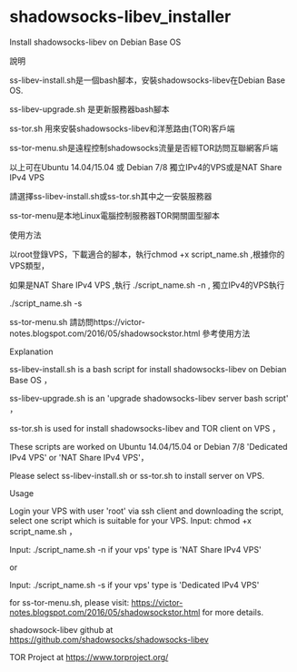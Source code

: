 # shadowsocks-libev_installer
Install shadowsocks-libev on Debian Base OS

說明

ss-libev-install.sh是一個bash腳本，安裝shadowsocks-libev在Debian Base OS.

ss-libev-upgrade.sh 是更新服務器bash腳本

ss-tor.sh 用來安裝shadowsocks-libev和洋葱路由(TOR)客戶端

ss-tor-menu.sh是遠程控制shadowsocks流量是否經TOR訪問互聯網客戶端

以上可在Ubuntu 14.04/15.04 或 Debian 7/8 獨立IPv4的VPS或是NAT Share IPv4 VPS

請選擇ss-libev-install.sh或ss-tor.sh其中之一安裝服務器

ss-tor-menu是本地Linux電腦控制服務器TOR開關圖型腳本

使用方法

以root登錄VPS，下載適合的腳本，執行chmod +x script_name.sh ,根據你的VPS類型，

如果是NAT Share IPv4 VPS ,執行 ./script_name.sh -n , 獨立IPv4的VPS執行 

./script_name.sh -s

ss-tor-menu.sh 請訪問https://victor-notes.blogspot.com/2016/05/shadowsockstor.html 參考使用方法

Explanation

ss-libev-install.sh is a bash script for install shadowsocks-libev on Debian Base OS ，

ss-libev-upgrade.sh is an 'upgrade shadowsocks-libev server bash script' ，

ss-tor.sh is used for install shadowsocks-libev and TOR client on VPS ，

These scripts are worked on Ubuntu 14.04/15.04 or Debian 7/8 'Dedicated IPv4 VPS' or 
'NAT Share IPv4 VPS'，

Please select ss-libev-install.sh or ss-tor.sh to install server on VPS.

Usage

Login your VPS with user 'root' via ssh client and downloading the script, select one
script which is suitable for your VPS. Input: chmod +x script_name.sh ，

Input: ./script_name.sh -n if your vps' type is 'NAT Share IPv4 VPS'

or

Input: ./script_name.sh -s if your vps' type is 'Dedicated IPv4 VPS'

for ss-tor-menu.sh, please visit: https://victor-notes.blogspot.com/2016/05/shadowsockstor.html
for more details.

shadowsock-libev github at https://github.com/shadowsocks/shadowsocks-libev

TOR Project at https://www.torproject.org/


